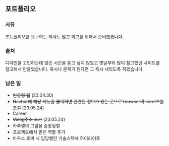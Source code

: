 ## 포트폴리오

### 사유

포트폴리오를 요구하는 회사도 많고 회고를 위해서 준비했습니다.

### 출처

디자인을 고민하는데 많은 시간을 쏟고 싶지 않았고 옛날부터 많이 참고했던 사이트를 참고해서 만들었습니다. 혹시나 문제가 된다면 그 즉시 내리도록 하겠습니다.

### 남은 일

- ~~반응형 웹~~ (23.04.30)
- ~~Navbar에 해당 메뉴를 클릭하면 관련된 정보가 있는 곳으로 browser의 scrollY를 조절~~ (23.05.24)
- Career
- ~~Velog주소 추가~~ (23.05.24)
- 카루젤의 그림을 중앙정렬
- 프로젝트에서 맡은 역할 추가
- 마우스 호버 시 담당했던 기술스택에 하이라이트
